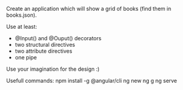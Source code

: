  Create an application which will show a grid of books (find them in books.json).

 Use at least:
 - @Input() and @Ouput() decorators
 - two structural directives
 - two attribute directives
 - one pipe

 Use your imagination for the design :)

Usefull commands:
npm install -g @angular/cli
ng new
ng g 
ng serve